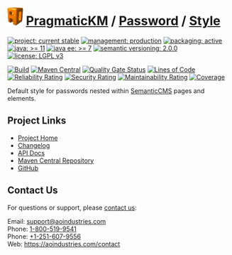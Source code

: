 # [<img src="ao-logo.png" alt="AO Logo" width="35" height="40">](https://github.com/aoindustries) [PragmaticKM](https://github.com/aoindustries/pragmatickm) / [Password](https://github.com/aoindustries/pragmatickm-password) / [Style](https://github.com/aoindustries/pragmatickm-password-style)

[![project: current stable](https://pragmatickm.com/ao-badges/project-current-stable.svg)](https://aoindustries.com/life-cycle#project-current-stable)
[![management: production](https://pragmatickm.com/ao-badges/management-production.svg)](https://aoindustries.com/life-cycle#management-production)
[![packaging: active](https://pragmatickm.com/ao-badges/packaging-active.svg)](https://aoindustries.com/life-cycle#packaging-active)  
[![java: &gt;= 11](https://pragmatickm.com/ao-badges/java-11.svg)](https://docs.oracle.com/en/java/javase/11/docs/api/)
[![java ee: &gt;= 7](https://pragmatickm.com/ao-badges/javaee-7.svg)](https://docs.oracle.com/javaee/7/api/)
[![semantic versioning: 2.0.0](https://pragmatickm.com/ao-badges/semver-2.0.0.svg)](http://semver.org/spec/v2.0.0.html)
[![license: LGPL v3](https://pragmatickm.com/ao-badges/license-lgpl-3.0.svg)](https://www.gnu.org/licenses/lgpl-3.0)

[![Build](https://github.com/aoindustries/pragmatickm-password-style/workflows/Build/badge.svg?branch=master)](https://github.com/aoindustries/pragmatickm-password-style/actions?query=workflow%3ABuild)
[![Maven Central](https://maven-badges.herokuapp.com/maven-central/com.pragmatickm/pragmatickm-password-style/badge.svg)](https://maven-badges.herokuapp.com/maven-central/com.pragmatickm/pragmatickm-password-style)
[![Quality Gate Status](https://sonarcloud.io/api/project_badges/measure?branch=master&project=com.pragmatickm%3Apragmatickm-password-style&metric=alert_status)](https://sonarcloud.io/dashboard?branch=master&id=com.pragmatickm%3Apragmatickm-password-style)
[![Lines of Code](https://sonarcloud.io/api/project_badges/measure?branch=master&project=com.pragmatickm%3Apragmatickm-password-style&metric=ncloc)](https://sonarcloud.io/component_measures?branch=master&id=com.pragmatickm%3Apragmatickm-password-style&metric=ncloc)  
[![Reliability Rating](https://sonarcloud.io/api/project_badges/measure?branch=master&project=com.pragmatickm%3Apragmatickm-password-style&metric=reliability_rating)](https://sonarcloud.io/component_measures?branch=master&id=com.pragmatickm%3Apragmatickm-password-style&metric=Reliability)
[![Security Rating](https://sonarcloud.io/api/project_badges/measure?branch=master&project=com.pragmatickm%3Apragmatickm-password-style&metric=security_rating)](https://sonarcloud.io/component_measures?branch=master&id=com.pragmatickm%3Apragmatickm-password-style&metric=Security)
[![Maintainability Rating](https://sonarcloud.io/api/project_badges/measure?branch=master&project=com.pragmatickm%3Apragmatickm-password-style&metric=sqale_rating)](https://sonarcloud.io/component_measures?branch=master&id=com.pragmatickm%3Apragmatickm-password-style&metric=Maintainability)
[![Coverage](https://sonarcloud.io/api/project_badges/measure?branch=master&project=com.pragmatickm%3Apragmatickm-password-style&metric=coverage)](https://sonarcloud.io/component_measures?branch=master&id=com.pragmatickm%3Apragmatickm-password-style&metric=Coverage)

Default style for passwords nested within [SemanticCMS](https://github.com/aoindustries/semanticcms) pages and elements.

## Project Links
* [Project Home](https://pragmatickm.com/password/style/)
* [Changelog](https://pragmatickm.com/password/style/changelog)
* [API Docs](https://pragmatickm.com/password/style/apidocs/)
* [Maven Central Repository](https://search.maven.org/artifact/com.pragmatickm/pragmatickm-password-style)
* [GitHub](https://github.com/aoindustries/pragmatickm-password-style)

## Contact Us
For questions or support, please [contact us](https://aoindustries.com/contact):

Email: [support@aoindustries.com](mailto:support@aoindustries.com)  
Phone: [1-800-519-9541](tel:1-800-519-9541)  
Phone: [+1-251-607-9556](tel:+1-251-607-9556)  
Web: https://aoindustries.com/contact
